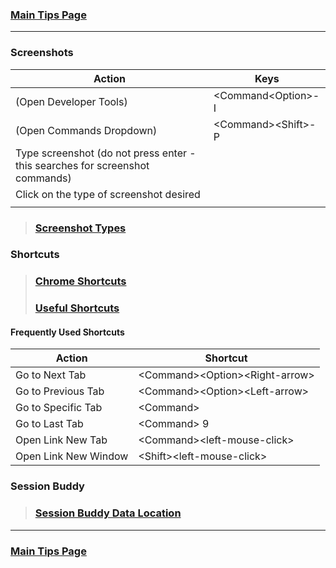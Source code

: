 ### [Main Tips Page](https://github.com/sethfuller/tips/blob/main/main_tips.md)

----------

### Screenshots

| Action                                                                       | Keys                 |
|------------------------------------------------------------------------------|----------------------|
| (Open Developer Tools)                                                       | \<Command\<Option>-I |
| (Open Commands Dropdown)                                                     | \<Command>\<Shift>-P |
| Type screenshot (do not press enter - this searches for screenshot commands)<br> |                      |
| Click on the type of screenshot desired                                      |                      |
|                                                                              |                      |

> ### [Screenshot Types](https://www.businessinsider.com/how-to-screenshot-on-google-chrome)

### Shortcuts
> ### [Chrome Shortcuts](https://support.google.com/chrome/answer/157179?co=GENIE.Platform%3DDesktop&hl=en#zippy=%2Ctab-and-window-shortcuts%2Cgoogle-chrome-feature-shortcuts%2Caddress-bar-shortcuts%2Cwebpage-shortcuts%2Cmouse-shortcuts)
> ### [Useful Shortcuts](https://blog.hubspot.com/sales/chrome-keyboard-shortcuts)

#### Frequently Used Shortcuts
| Action               | Shortcut                          |
|----------------------|-----------------------------------|
| Go to Next Tab       | \<Command>\<Option>\<Right-arrow> |
| Go to Previous Tab   | \<Command>\<Option>\<Left-arrow>  |
| Go to Specific Tab   | \<Command><number>                |
| Go to Last Tab       | \<Command> 9                      |
| Open Link New Tab    | \<Command>\<left-mouse-click>     |
| Open Link New Window | \<Shift>\<left-mouse-click>       |

### Session Buddy
> ### [Session Buddy Data Location](https://sessionbuddy.com/data-location/)

----------

### [Main Tips Page](https://github.com/sethfuller/tips/blob/main/main_tips.md)
